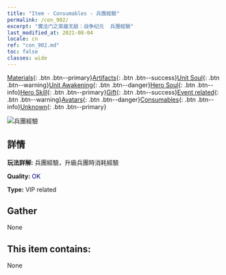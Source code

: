 ```yaml
---
title: "Item - Consumables - 兵團經驗"
permalink: /con_902/
excerpt: "魔法门之英雄无敌：战争纪元  兵團經驗"
last_modified_at: 2021-08-04
locale: cn
ref: "con_902.md"
toc: false
classes: wide
---
```

 [Materials](/ItemsCN/){: .btn .btn--primary}[Artifacts](/ItemsCN/Artifacts/){: .btn .btn--success}[Unit Soul](/ItemsCN/UnitSoul/){: .btn .btn--warning}[Unit Awakening](/ItemsCN/UnitAwakening/){: .btn .btn--danger}[Hero Soul](/ItemsCN/HeroSoul/){: .btn .btn--info}[Hero Skill](/ItemsCN/HeroSkill/){: .btn .btn--primary}[Gift](/ItemsCN/Gift/){: .btn .btn--success}[Event related](/ItemsCN/Events/){: .btn .btn--warning}[Avatars](/ItemsCN/Avatars/){: .btn .btn--danger}[Consumables](/ItemsCN/Consumables/){: .btn .btn--info}[Unknown](/ItemsCN/Unknown/){: .btn .btn--primary}

 ![兵團經驗](/images/t/i_106.png)

## 詳情
 **玩法詳解:** 兵團經驗，升級兵團時消耗經驗

 **Quality:** <span style="color: #000080">OK</span>

 **Type:** VIP related

## Gather

  None

## This item contains:

  None

